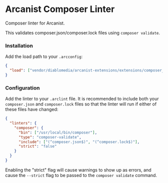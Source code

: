 # Arcanist Composer Linter

Composer linter for Arcanist.

This validates composer.json/composer.lock files using `composer validate`.

### Installation

Add the load path to your `.arcconfig`:

```json
{
  "load": ["vendor/diablomedia/arcanist-extensions/extensions/composer_linter"]
}
```

### Configuration

Add the linter to your `.arclint` file. It is recommended to include both your `composer.json` and `composer.lock` files so that the linter will run if either of these files have changed:

```json
{
  "linters": {
    "composer": {
      "bin": ["/usr/local/bin/composer"],
      "type": "composer-validate",
      "include": ["(^composer.json$)", "(^composer.lock$)"],
      "strict": "false"
    }
  }
}
```

Enabling the "strict" flag will cause warnings to show up as errors, and cause the `--strict` flag to be passed to the `composer validate` command.
